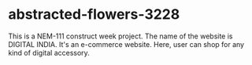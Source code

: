 # abstracted-flowers-3228
This is a NEM-111 construct week project. The name of the website is  DIGITAL INDIA. It's an e-commerce website. Here, user can shop for any kind of digital accessory.

